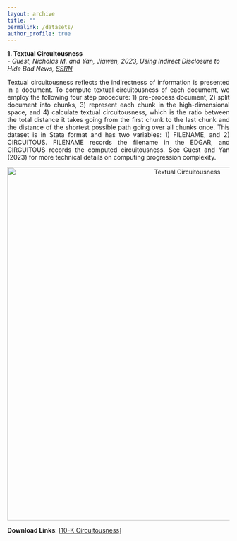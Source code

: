 ```yaml
---
layout: archive
title: ""
permalink: /datasets/
author_profile: true
---
```


**1. Textual Circuitousness**\
*- Guest, Nicholas M. and Yan, Jiawen, 2023, Using Indirect Disclosure to Hide Bad News, [SSRN](https://papers.ssrn.com/sol3/papers.cfm?abstract_id=4098951)*

<p style='text-align: justify;'>Textual circuitousness reflects the indirectness of information is presented in a document. To compute textual circuitousness of each document, we employ the following four step procedure: 1) pre-process document, 2) split document into chunks, 3) represent each chunk in the high-dimensional space, and 4) calculate textual circuitousness, which is the ratio between the total distance it takes going from the first chunk to the last chunk and the distance of the shortest possible path going over all chunks once. This dataset is in Stata format and has two variables: 1) FILENAME, and 2) CIRCUITOUS. FILENAME records the filename in the EDGAR, and CIRCUITOUS records the computed circuitousness. See Guest and Yan (2023) for more technical details on computing progression complexity. </p>

<p align="center">
	<img src="https://jiawen-yan.github.io/images/cir.png" alt="Textual Circuitousness" width="800"/>
</p>

**Download Links**: [[10-K Circuitousness]](https://jiawen-yan.github.io/files/datasets/circuitousness.zip)


